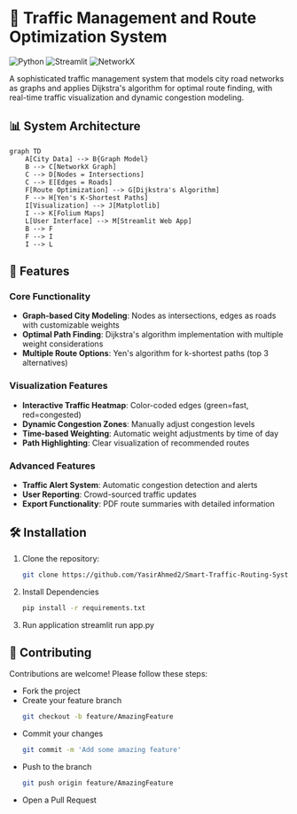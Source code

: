 # 🚦 Traffic Management and Route Optimization System

![Python](https://img.shields.io/badge/python-3.8%2B-blue)
![Streamlit](https://img.shields.io/badge/Streamlit-1.14.0-FF4B4B)
![NetworkX](https://img.shields.io/badge/NetworkX-2.8.6-8A2BE2)


A sophisticated traffic management system that models city road networks as graphs and applies Dijkstra's algorithm for optimal route finding, with real-time traffic visualization and dynamic congestion modeling.

## 📊 System Architecture
```mermaid
graph TD
    A[City Data] --> B{Graph Model}
    B --> C[NetworkX Graph]
    C --> D[Nodes = Intersections]
    C --> E[Edges = Roads]
    F[Route Optimization] --> G[Dijkstra's Algorithm]
    F --> H[Yen's K-Shortest Paths]
    I[Visualization] --> J[Matplotlib]
    I --> K[Folium Maps]
    L[User Interface] --> M[Streamlit Web App]
    B --> F
    F --> I
    I --> L
```
    
## 🌟 Features

### Core Functionality
- **Graph-based City Modeling**: Nodes as intersections, edges as roads with customizable weights
- **Optimal Path Finding**: Dijkstra's algorithm implementation with multiple weight considerations
- **Multiple Route Options**: Yen's algorithm for k-shortest paths (top 3 alternatives)

### Visualization Features
- **Interactive Traffic Heatmap**: Color-coded edges (green=fast, red=congested)
- **Dynamic Congestion Zones**: Manually adjust congestion levels
- **Time-based Weighting**: Automatic weight adjustments by time of day
- **Path Highlighting**: Clear visualization of recommended routes

### Advanced Features
- **Traffic Alert System**: Automatic congestion detection and alerts
- **User Reporting**: Crowd-sourced traffic updates
- **Export Functionality**: PDF route summaries with detailed information




## 🛠️ Installation

1. Clone the repository:
   ```bash
   git clone https://github.com/YasirAhmed2/Smart-Traffic-Routing-System.git
2. Install Dependencies
   ```bash
   pip install -r requirements.txt

4. Run application
streamlit run app.py

## 🤝 Contributing
Contributions are welcome! Please follow these steps:

- Fork the project
- Create your feature branch 
  ```bash
  git checkout -b feature/AmazingFeature 
- Commit your changes
  ```bash
  git commit -m 'Add some amazing feature'  
- Push to the branch
  ```bash
  git push origin feature/AmazingFeature  
- Open a Pull Request
